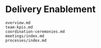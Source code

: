 # Delivery Enablement

```{toctree}
overview.md
team-kpis.md
coordination-ceremonies.md
meetings/index.md
processes/index.md
```
